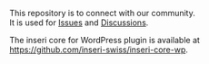 This repository is to connect with our community.  
It is used for [Issues](https://github.com/inseri-swiss/inseri-swiss/issues) and [Discussions](https://github.com/inseri-swiss/inseri-swiss/discussions).  

The inseri core for WordPress plugin is available at https://github.com/inseri-swiss/inseri-core-wp.
